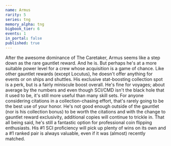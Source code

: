 ```yaml
---
name: Armus
rarity: 5
series: tng
memory_alpha: tng
bigbook_tier: 6
events: 1
in_portal: false
published: true
---
```


After the awesome dominance of The Caretaker, Armus seems like a step down as the rare gauntlet reward. And he is. But perhaps he's at a more suitable power level for a crew whose acquisition is a game of chance. Like other gauntlet rewards (except Locutus), he doesn't offer anything for events or on ships and shuttles. His exclusive stat-boosting collection spot is a perk, but is a fairly miniscule boost overall. He's fine for voyages; about average by the numbers and even though SCI/CMD isn't the black hole that it used to be, it's still more useful than many skill sets. For anyone considering citations in a collection-chasing effort, that's rarely going to be the best use of your honor. He's not good enough outside of the gauntlet (nor is his collection bonus) to be worth the citations and with the change to gauntlet reward exclusivity, additional copies will continue to trickle in. That all being said, he's still a fantastic option for professional coin flipping enthusiasts. His #1 SCI proficiency will pick up plenty of wins on its own and a #1 ranked pair is always valuable, even if it was (almost) recently matched.
